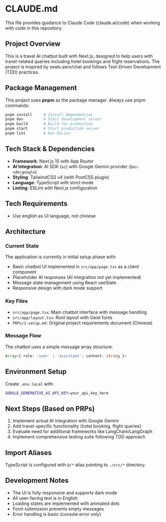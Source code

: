 # CLAUDE.md

This file provides guidance to Claude Code (claude.ai/code) when working with code in this repository.

## Project Overview

This is a travel AI chatbot built with Next.js, designed to help users with travel-related queries including hotel bookings and flight reservations. The project is inspired by seats.aero/chat and follows Test-Driven Development (TDD) practices.

## Package Management

This project uses **pnpm** as the package manager. Always use pnpm commands:

```bash
pnpm install     # Install dependencies
pnpm dev         # Start development server
pnpm build       # Build for production
pnpm start       # Start production server
pnpm lint        # Run ESLint
```

## Tech Stack & Dependencies

- **Framework**: Next.js 15 with App Router
- **AI Integration**: AI SDK (`ai`) with Google Gemini provider (`@ai-sdk/google`)
- **Styling**: TailwindCSS v4 (with PostCSS plugin)
- **Language**: TypeScript with strict mode
- **Linting**: ESLint with Next.js configuration

## Tech Requirements

- Use english as UI language, not chinese

## Architecture

### Current State
The application is currently in initial setup phase with:
- Basic chatbot UI implemented in `src/app/page.tsx` as a client component
- Placeholder AI responses (AI integration not yet implemented)
- Message state management using React useState
- Responsive design with dark mode support

### Key Files
- `src/app/page.tsx`: Main chatbot interface with message handling
- `src/app/layout.tsx`: Root layout with Geist fonts
- `PRPs/1-setup.md`: Original project requirements document (Chinese)

### Message Flow
The chatbot uses a simple message array structure:
```typescript
Array<{ role: 'user' | 'assistant'; content: string }>
```

## Environment Setup

Create `.env.local` with:
```bash
GOOGLE_GENERATIVE_AI_API_KEY=your_api_key_here
```

## Next Steps (Based on PRPs)

1. Implement actual AI integration with Google Gemini
2. Add travel-specific functionality (hotel booking, flight queries)
3. Evaluate need for additional frameworks like LangChain/LangGraph
4. Implement comprehensive testing suite following TDD approach

## Import Aliases

TypeScript is configured with `@/*` alias pointing to `./src/*` directory.

## Development Notes

- The UI is fully responsive and supports dark mode
- All user-facing text is in English
- Loading states are implemented with animated dots
- Form submission prevents empty messages
- Error handling is basic (console.error only)
